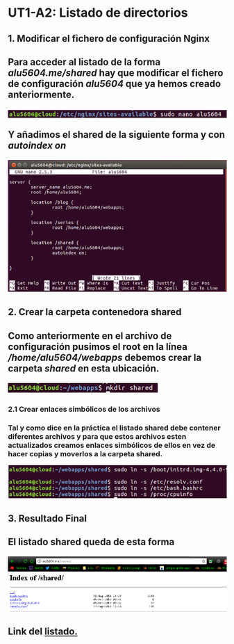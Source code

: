 # UT1-A2: Listado de directorios

<h2>1. Modificar el fichero de configuración Nginx<h2>

Para acceder al listado de la forma *alu5604.me/shared* hay que modificar el fichero de configuración *alu5604* que ya hemos creado anteriormente.

![imagen](./img/captura1.PNG)

Y añadimos el shared de la siguiente forma y con *autoindex on*

![imagen](./img/captura2.PNG)

<h2>2. Crear la carpeta contenedora shared<h2>

Como anteriormente en el archivo de configuración pusimos el root en la línea */home/alu5604/webapps* debemos crear la carpeta *shared* en esta ubicación.

![imagen](./img/captura4.PNG)

<h3>2.1 Crear enlaces simbólicos de los archivos<h3>

Tal y como dice en la práctica el listado shared debe contener diferentes archivos y para que estos archivos esten actualizados creamos enlaces simbólicos de ellos en vez de hacer copias y moverlos a la carpeta shared.

![imagen](./img/captura5.PNG)

<h2>3. Resultado Final<h2>

El listado shared queda de esta forma

![imagen](./img/captura6.PNG)

Link del [listado.](http://alu5604.me/shared/)
